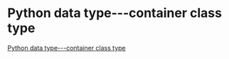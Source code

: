 # Python data type---container class type
[Python data type---container class type](https://aiwithcloud.com/2022/09/19/python_data_type___container_class_type/)